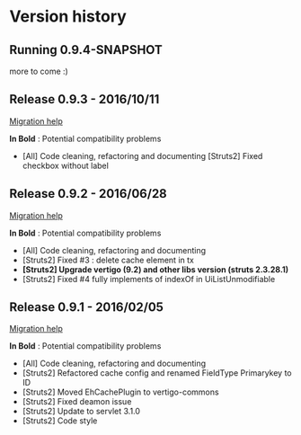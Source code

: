 Version history
===============

Running 0.9.4-SNAPSHOT
----------------------

more to come :)



Release 0.9.3 - 2016/10/11
----------------------
[Migration help](https://github.com/KleeGroup/vertigo/wiki/Vertigo-Migration-Guide#from-092-to-093)

__In Bold__ : Potential compatibility problems 
* [All] Code cleaning, refactoring and documenting
[Struts2] Fixed checkbox without label



Release 0.9.2 - 2016/06/28
----------------------
[Migration help](https://github.com/KleeGroup/vertigo/wiki/Vertigo-Migration-Guide#from-091-to-092)

__In Bold__ : Potential compatibility problems 
* [All] Code cleaning, refactoring and documenting
*	[Struts2] Fixed #3 : delete cache element in tx
* __[Struts2] Upgrade vertigo (9.2) and other libs version (struts 2.3.28.1)__
* [Struts2] Fixed #4 fully implements of indexOf in UiListUnmodifiable



Release 0.9.1 - 2016/02/05
----------------------
[Migration help](https://github.com/KleeGroup/vertigo/wiki/Vertigo-Migration-Guide#from-090-to-091)

__In Bold__ : Potential compatibility problems 
* [All] Code cleaning, refactoring and documenting
* [Struts2] Refactored cache config and renamed FieldType Primarykey to ID
* [Struts2] Moved EhCachePlugin to vertigo-commons
* [Struts2] Fixed deamon issue
* [Struts2] Update to servlet 3.1.0	
* [Struts2] Code style

